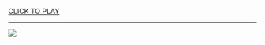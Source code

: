 
<a href="https://premium76.site?title=brain_games_unblocked&ref=13M">CLICK TO PLAY</a></h3>
<hr>

<a href="https://premium76.site?title=brain_games_unblocked&ref=13M"><img src="https://clearcache.store/games.png"></a>


